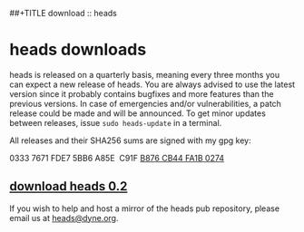 ##+TITLE download :: heads

heads downloads
===============

heads is released on a quarterly basis, meaning every three months you
can expect a new release of heads. You are always advised to use the
latest version since it probably contains bugfixes and more features
than the previous versions. In case of emergencies and/or
vulnerabilities, a patch release could be made and will be announced.
To get minor updates between releases, issue `sudo heads-update` in a
terminal.

All releases and their SHA256 sums are signed with my gpg key:

0333 7671 FDE7 5BB6 A85E&nbsp;&nbsp;C91F [B876 CB44 FA1B 0274](/fa1b0274.asc)

## [download heads 0.2](https://files.dyne.org/heads/)

If you wish to help and host a mirror of the heads pub repository,
please email us at [heads@dyne.org](mailto:heads@dyne.org).
